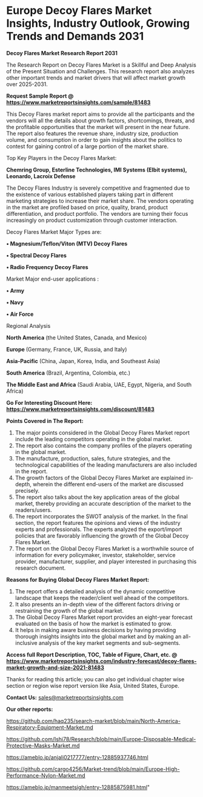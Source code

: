 # Europe Decoy Flares Market Insights, Industry Outlook, Growing Trends and Demands 2031

<strong>Decoy Flares Market Research Report 2031</strong>

The Research Report on Decoy Flares Market is a Skillful and Deep Analysis of the Present Situation and Challenges. This research report also analyzes other important trends and market drivers that will affect market growth over 2025-2031.

<strong>Request Sample Report @ <a href=https://www.marketreportsinsights.com/sample/81483>https://www.marketreportsinsights.com/sample/81483</a></strong>

This Decoy Flares market report aims to provide all the participants and the vendors will all the details about growth factors, shortcomings, threats, and the profitable opportunities that the market will present in the near future. The report also features the revenue share, industry size, production volume, and consumption in order to gain insights about the politics to contest for gaining control of a large portion of the market share.

Top Key Players in the Decoy Flares Market:

<strong>Chemring Group, Esterline Technologies, IMI Systems (Elbit systems), Leonardo, Lacroix Defense</strong>

The Decoy Flares Industry is severely competitive and fragmented due to the existence of various established players taking part in different marketing strategies to increase their market share. The vendors operating in the market are profiled based on price, quality, brand, product differentiation, and product portfolio. The vendors are turning their focus increasingly on product customization through customer interaction.

Decoy Flares Market Major Types are:

<strong>• Magnesium/Teflon/Viton (MTV) Decoy Flares

• Spectral Decoy Flares

• Radio Frequency Decoy Flares</strong>

Market Major end-user applications :

<strong>• Army

• Navy

• Air Force</strong>

Regional Analysis

</u><strong><b>North America</b></strong> (the United States, Canada, and Mexico)

<strong><b>Europe </b></strong>(Germany, France, UK, Russia, and Italy)

<strong><b>Asia-Pacific</b></strong> (China, Japan, Korea, India, and Southeast Asia)

<strong><b>South America</b></strong> (Brazil, Argentina, Colombia, etc.)

<strong><b>The Middle East and Africa</b></strong> (Saudi Arabia, UAE, Egypt, Nigeria, and South Africa)

<strong>Go For Interesting Discount Here: <a href=https://www.marketreportsinsights.com/discount/81483>https://www.marketreportsinsights.com/discount/81483</a></strong>

<strong>Points Covered in The Report:</strong>
<ol>
  <li>The major points considered in the Global Decoy Flares Market report include the leading competitors operating in the global market.</li>
  <li>The report also contains the company profiles of the players operating in the global market.</li>
  <li>The manufacture, production, sales, future strategies, and the technological capabilities of the leading manufacturers are also included in the report.</li>
  <li>The growth factors of the Global Decoy Flares Market are explained in-depth, wherein the different end-users of the market are discussed precisely.</li>
  <li>The report also talks about the key application areas of the global market, thereby providing an accurate description of the market to the readers/users.</li>
  <li>The report incorporates the SWOT analysis of the market. In the final section, the report features the opinions and views of the industry experts and professionals. The experts analyzed the export/import policies that are favorably influencing the growth of the Global Decoy Flares Market.</li>
  <li>The report on the Global Decoy Flares Market is a worthwhile source of information for every policymaker, investor, stakeholder, service provider, manufacturer, supplier, and player interested in purchasing this research document.</li>
</ol>
<strong>Reasons for Buying Global Decoy Flares Market Report:</strong>

<ol>
  <li>The report offers a detailed analysis of the dynamic competitive landscape that keeps the reader/client well ahead of the competitors.</li>
  <li>It also presents an in-depth view of the different factors driving or restraining the growth of the global market.</li>
  <li>The Global Decoy Flares Market report provides an eight-year forecast evaluated on the basis of how the market is estimated to grow.</li>
  <li>It helps in making aware business decisions by having providing thorough insights insights into the global market and by making an all-inclusive analysis of the key market segments and sub-segments.</li>
</ol>
<strong>Access full Report Description, TOC, Table of Figure, Chart, etc. @ <a href=https://www.marketreportsinsights.com/industry-forecast/decoy-flares-market-growth-and-size-2021-81483>https://www.marketreportsinsights.com/industry-forecast/decoy-flares-market-growth-and-size-2021-81483</a></strong>


Thanks for reading this article; you can also get individual chapter wise section or region wise report version like Asia, United States, Europe.

<strong>Contact Us:</strong>
sales@marketreportsinsights.com

<strong>Our other reports:</strong>

<a href=https://github.com/haq235/search-market/blob/main/North-America-Respiratory-Equipment-Market.md>https://github.com/haq235/search-market/blob/main/North-America-Respiratory-Equipment-Market.md</a>

<a href=https://github.com/Ishi78/Research/blob/main/Europe-Disposable-Medical-Protective-Masks-Market.md>https://github.com/Ishi78/Research/blob/main/Europe-Disposable-Medical-Protective-Masks-Market.md</a>

<a href=https://ameblo.jp/anjali0217777/entry-12885937746.html>https://ameblo.jp/anjali0217777/entry-12885937746.html</a>

<a href=https://github.com/cargo4256/Market-trend/blob/main/Europe-High-Performance-Nylon-Market.md>https://github.com/cargo4256/Market-trend/blob/main/Europe-High-Performance-Nylon-Market.md</a>

<a href=https://ameblo.jp/manmeetsigh/entry-12885875981.html>https://ameblo.jp/manmeetsigh/entry-12885875981.html</a>"
